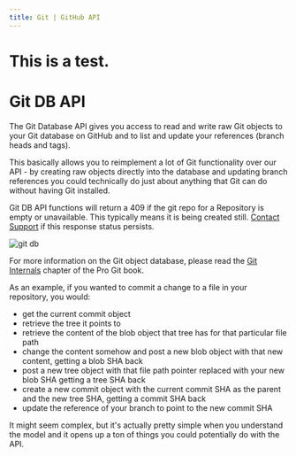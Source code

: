 ```yaml
---
title: Git | GitHub API
---
```

# This is a test.
# Git DB API

The Git Database API gives you access to read and write raw Git objects
to your Git database on GitHub and to list and update your references
(branch heads and tags).

This basically allows you to reimplement a lot of Git functionality over
our API - by creating raw objects directly into the database and updating
branch references you could technically do just about anything that Git
can do without having Git installed.

Git DB API functions will return a 409 if the git repo for a Repository is empty
or unavailable.  This typically means it is being created still.  [Contact
Support](https://github.com/contact) if this response status persists.

![git db](http://git-scm.com/figures/18333fig0904-tn.png)

For more information on the Git object database, please read the
<a href="http://git-scm.com/book/en/Git-Internals">Git Internals</a> chapter of
the Pro Git book.

As an example, if you wanted to commit a change to a file in your
repository, you would:

* get the current commit object
* retrieve the tree it points to
* retrieve the content of the blob object that tree has for that particular file path
* change the content somehow and post a new blob object with that new content, getting a blob SHA back
* post a new tree object with that file path pointer replaced with your new blob SHA getting a tree SHA back
* create a new commit object with the current commit SHA as the parent and the new tree SHA, getting a commit SHA back
* update the reference of your branch to point to the new commit SHA

It might seem complex, but it's actually pretty simple when you understand
the model and it opens up a ton of things you could potentially do with the API.
